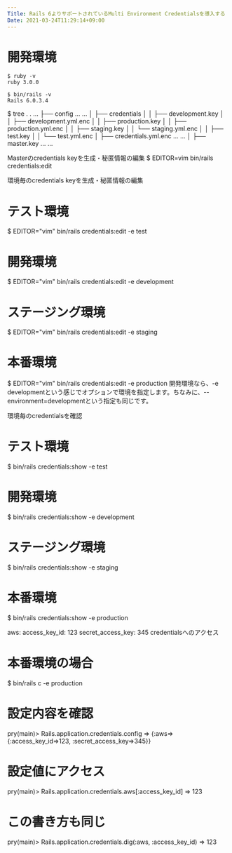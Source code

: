 ```yaml
---
Title: Rails 6よりサポートされているMulti Environment Credentialsを導入する
Date: 2021-03-24T11:29:14+09:00
---
```


# 開発環境
```
$ ruby -v
ruby 3.0.0

$ bin/rails -v
Rails 6.0.3.4
```


$ tree .
.
...
├── config
... ...
│   ├── credentials
│   │   ├── development.key
│   │   ├── development.yml.enc
│   │   ├── production.key
│   │   ├── production.yml.enc
│   │   ├── staging.key
│   │   └── staging.yml.enc
│   │   ├── test.key
│   │   └── test.yml.enc
│   ├── credentials.yml.enc
... ...
│   ├── master.key
... ...

Masterのcredentials keyを生成・秘匿情報の編集
$ EDITOR=vim bin/rails credentials:edit




環境毎のcredentials keyを生成・秘匿情報の編集
# テスト環境
$ EDITOR="vim" bin/rails credentials:edit -e test

# 開発環境
$ EDITOR="vim" bin/rails credentials:edit -e development

# ステージング環境
$ EDITOR="vim" bin/rails credentials:edit -e staging

# 本番環境
$ EDITOR="vim" bin/rails credentials:edit -e production
開発環境なら、-e developmentという感じでオプションで環境を指定します。ちなみに、--environment=developmentという指定も同じです。

環境毎のcredentialsを確認
# テスト環境
$ bin/rails credentials:show -e test

# 開発環境
$ bin/rails credentials:show -e development

# ステージング環境
$ bin/rails credentials:show -e staging

# 本番環境
$ bin/rails credentials:show -e production

aws:
  access_key_id: 123
  secret_access_key: 345
credentialsへのアクセス
# 本番環境の場合
$ bin/rails c -e production

# 設定内容を確認
pry(main)> Rails.application.credentials.config
=> {:aws=>{:access_key_id=>123, :secret_access_key=>345}}

# 設定値にアクセス
pry(main)> Rails.application.credentials.aws[:access_key_id]
=> 123

# この書き方も同じ
pry(main)> Rails.application.credentials.dig(:aws, :access_key_id)
=> 123
